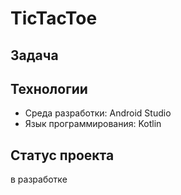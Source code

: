 # TicTacToe


## Задача



## Технологии
- Среда разработки: Android Studio
- Язык программирования: Kotlin


## Статус проекта
в разработке
